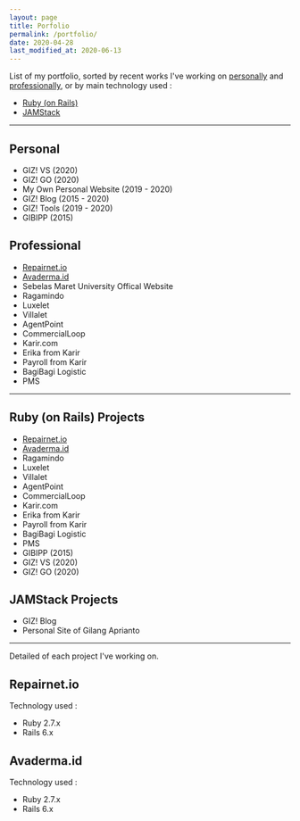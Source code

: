 ```yaml
---
layout: page
title: Porfolio
permalink: /portfolio/
date: 2020-04-28
last_modified_at: 2020-06-13
---
```


List of my portfolio, sorted by recent works I've working on [personally](#personal) and [professionally](#professional), or by main technology used :

* [Ruby (on Rails)](#ruby-on-rails-projects)
* [JAMStack](#jamstacks-project)

***

## Personal

* GIZ! VS (2020)
* GIZ! GO (2020)
* My Own Personal Website (2019 - 2020)
* GIZ! Blog (2015 - 2020)
* GIZ! Tools (2019 - 2020)
* GIBIPP (2015)

## Professional

* [Repairnet.io](#repairnetio)
* [Avaderma.id](#avadermaid)
* Sebelas Maret University Offical Website
* Ragamindo
* Luxelet
* Villalet
* AgentPoint
* CommercialLoop
* Karir.com
* Erika from Karir
* Payroll from Karir
* BagiBagi Logistic
* PMS

***

## Ruby (on Rails) Projects

* [Repairnet.io](#repairnetio)
* [Avaderma.id](#avadermaid)
* Ragamindo
* Luxelet
* Villalet
* AgentPoint
* CommercialLoop
* Karir.com
* Erika from Karir
* Payroll from Karir
* BagiBagi Logistic
* PMS
* GIBIPP (2015)
* GIZ! VS (2020)
* GIZ! GO (2020)

## JAMStack Projects

* GIZ! Blog
* Personal Site of Gilang Aprianto

***

Detailed of each project I've working on.

## Repairnet.io

Technology used :
- Ruby 2.7.x
- Rails 6.x

## Avaderma.id

Technology used :
- Ruby 2.7.x
- Rails 6.x
